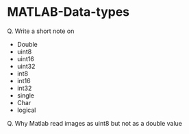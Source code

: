 # MATLAB-Data-types

Q. Write a short note on
- Double
- uint8
- uint16
- uint32
- int8
- int16
- int32
- single
- Char
- logical


Q. Why Matlab read images as uint8 but not as a double value
